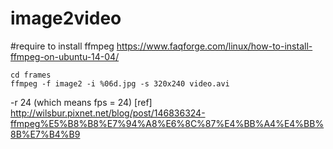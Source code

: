 # image2video

#require to install ffmpeg
https://www.faqforge.com/linux/how-to-install-ffmpeg-on-ubuntu-14-04/

```
cd frames
ffmpeg -f image2 -i %06d.jpg -s 320x240 video.avi
```

-r 24 (which means fps = 24)
[ref]
http://wilsbur.pixnet.net/blog/post/146836324-ffmpeg%E5%B8%B8%E7%94%A8%E6%8C%87%E4%BB%A4%E4%BB%8B%E7%B4%B9
